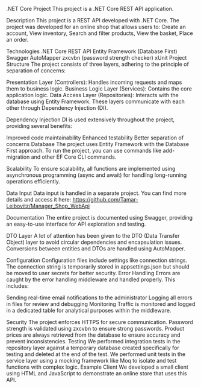 .NET Core Project
This project is a .NET Core REST API application.

Description
This project is a REST API developed with .NET Core. The project was developed for an online shop that allows users to: Create an account, View inventory, Search and filter products, View the basket, Place an order.

Technologies
.NET Core
REST API
Entity Framework (Database First)
Swagger
AutoMapper
zxcvbn (password strength checker)
xUnit
Project Structure
The project consists of three layers, adhering to the principle of separation of concerns:

Presentation Layer (Controllers): Handles incoming requests and maps them to business logic.
Business Logic Layer (Services): Contains the core application logic.
Data Access Layer (Repositories): Interacts with the database using Entity Framework.
These layers communicate with each other through Dependency Injection (DI).

Dependency Injection
DI is used extensively throughout the project, providing several benefits:

Improved code maintainability
Enhanced testability
Better separation of concerns
Database
The project uses Entity Framework with the Database First approach. To run the project, you can use commands like add-migration and other EF Core CLI commands.

Scalability
To ensure scalability, all functions are implemented using asynchronous programming (async and await) for handling long-running operations efficiently.

Data Input
Data input is handled in a separate project. You can find more details and access it here: https://github.com/Tamar-Leibovitz/Manager_Shop_WebApi

Documentation
The entire project is documented using Swagger, providing an easy-to-use interface for API exploration and testing.

DTO Layer
A lot of attention has been given to the DTO (Data Transfer Object) layer to avoid circular dependencies and encapsulation issues. Conversions between entities and DTOs are handled using AutoMapper.

Configuration
Configuration files include settings like connection strings.
The connection string is temporarily stored in appsettings.json but should be moved to user secrets for better security.
Error Handling
Errors are caught by the error handling middleware and handled properly. This includes:

Sending real-time email notifications to the administrator
Logging all errors in files for review and debugging
Monitoring
Traffic is monitored and logged in a dedicated table for analytical purposes within the middleware.

Security
The project enforces HTTPS for secure communication.
Password strength is validated using zxcvbn to ensure strong passwords.
Product prices are always retrieved from the database to ensure accuracy and prevent inconsistencies.
Testing
We performed integration tests in the repository layer against a temporary database created specifically for testing and deleted at the end of the test.
We performed unit tests in the service layer using a mocking framework like Moq to isolate and test functions with complex logic.
Example Client
We developed a small client using HTML and JavaScript to demonstrate an online store that uses this API.
